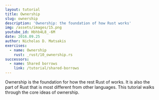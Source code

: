 ```yaml
---
layout: tutorial
title: Ownership
slug: ownership
description: 'Ownership: the foundation of how Rust works'
img: /assets/images/15.png
youtube_id: Hbhb4L8_-6M
date: 2016.09.25
author: Nicholas D. Matsakis
exercises:
  - name: Ownership
    rust: _rust/10_ownership.rs
successors:
  - name: Shared borrows
    link: /tutorial/shared-borrows
---
```


Ownership is the foundation for how the rest Rust of works. It is also
the part of Rust that is most different from other languages. This
tutorial walks through the core ideas of ownership.
